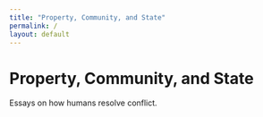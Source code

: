 ```yaml
---
title: "Property, Community, and State"
permalink: /
layout: default
---
```


# Property, Community, and State

Essays on how humans resolve conflict.

